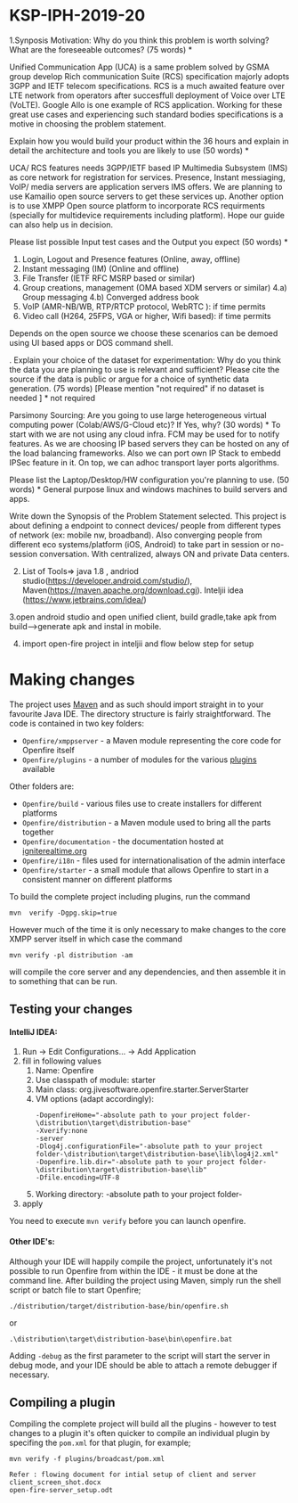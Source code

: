 # KSP-IPH-2019-20
1.Synposis 
Motivation: Why do you think this problem is worth solving? What are the foreseeable outcomes? (75 words) *

Unified Communication App (UCA) is a same problem solved by GSMA group develop Rich
communication Suite (RCS) specification majorly adopts 3GPP and IETF telecom specifications.
RCS is a much awaited feature over LTE network from operators after succesffull deployment of Voice over LTE (VoLTE). Google Allo is one example of
RCS application.
Working for these great use cases and experiencing such standard bodies specifications is a motive in choosing the problem statement.

Explain how you would build your product within the 36 hours and explain in detail the architecture and tools you are likely to use (50 words) *

UCA/ RCS features needs 3GPP/IETF based IP Multimedia Subsystem (IMS) as core network for registration for services.
Presence, Instant messiaging, VoIP/ media servers are application
servers IMS offers. We are planning to use Kamailio open source servers to get these services up.
Another option is to use XMPP Open source platform to incorporate RCS requirments (specially for multidevice requirements including platform).
Hope our guide can also help us in decision.

Please list possible Input test cases and the Output you expect (50 words) *

1. Login, Logout and Presence features (Online, away, offline)
2. Instant messaging (IM) (Online and offline)
3. File Transfer (IETF RFC MSRP based or similar)
4. Group creations, management (OMA based XDM servers or similar)
4.a) Group messaging
4.b) Converged address book
5. VoIP (AMR-NB/WB, RTP/RTCP protocol, WebRTC ): if time permits
6. Video call (H264, 25FPS, VGA or higher, Wifi based): if time permits

Depends on the open source we choose these scenarios can be demoed using UI based apps or DOS command shell.

. Explain your choice of the dataset for experimentation: Why do you think the data you are planning to use is relevant and sufficient?
Please cite the source if the data is public or argue for a choice of synthetic data generation. (75 words) [Please mention "not required"
if no dataset is needed ] *
not required

Parsimony Sourcing: Are you going to use large heterogeneous virtual computing power (Colab/AWS/G-Cloud etc)? If Yes, why? (30 words) *
To start with we are not using any cloud infra. FCM may be used for to notify features.
As we are choosing IP based servers they can be hosted on any of the load balancing frameworks.
Also we can port own IP Stack to embedd IPSec feature in it. On top, we can adhoc transport layer ports algorithms.


Please list the Laptop/Desktop/HW configuration you're planning to use. (50 words) *
General purpose linux and windows machines to build servers and apps.


Write down the Synopsis of the Problem Statement selected.
This project is about defining a endpoint to connect devices/ people from different types of network (ex: mobile nw, broadband).
Also converging people from different eco systems/platform (iOS, Android) to take part in session or no-session conversation.
With centralized, always ON and private Data centers.


2. List of Tools=> java 1.8 , andriod studio(https://developer.android.com/studio/), Maven(https://maven.apache.org/download.cgi).
    Inteljii idea (https://www.jetbrains.com/idea/)

3.open android studio and open unified client, build gradle,take apk from build-->generate apk and instal in mobile.

4. import open-fire project in inteljii and flow below step for setup

Making changes
==============
The project uses [Maven](https://maven.apache.org/) and as such should import straight in to your favourite Java IDE.
The directory structure is fairly straightforward. The code is contained in two key folders:

* `Openfire/xmppserver` - a Maven module representing the core code for Openfire itself
* `Openfire/plugins` - a number of modules for the various [plugins](https://www.igniterealtime.org/projects/openfire/plugins.jsp) available

Other folders are:  
* `Openfire/build` - various files use to create installers for different platforms
* `Openfire/distribution` - a Maven module used to bring all the parts together
* `Openfire/documentation` - the documentation hosted at [igniterealtime.org](https://www.igniterealtime.org/projects/openfire/documentation.jsp)
* `Openfire/i18n` - files used for internationalisation of the admin interface
* `Openfire/starter` - a small module that allows Openfire to start in a consistent manner on different platforms

To build the complete project including plugins, run the command
```
mvn  verify -Dgpg.skip=true
```  

However much of the time it is only necessary to make changes to the core XMPP server itself in which case the command
```
mvn verify -pl distribution -am 
```  
will compile the core server and any dependencies, and then assemble it in to something that can be run. 

Testing your changes
--------------------

#### IntelliJ IDEA:

1. Run -> Edit Configurations... -> Add Application
2. fill in following values
    1. Name: Openfire
    2. Use classpath of module: starter
    3. Main class: org.jivesoftware.openfire.starter.ServerStarter
    4. VM options (adapt accordingly):
        ````
        -DopenfireHome="-absolute path to your project folder-\distribution\target\distribution-base" 
        -Xverify:none
        -server
        -Dlog4j.configurationFile="-absolute path to your project folder-\distribution\target\distribution-base\lib\log4j2.xml"
        -Dopenfire.lib.dir="-absolute path to your project folder-\distribution\target\distribution-base\lib"
        -Dfile.encoding=UTF-8
       ````
   5. Working directory: -absolute path to your project folder-
3. apply

You need to execute `mvn verify` before you can launch openfire.

#### Other IDE's:

Although your IDE will happily compile the project, unfortunately it's not possible to run Openfire from within the 
IDE - it must be done at the command line. After building the project using Maven, simply run the shell script or 
batch file to start Openfire;
```
./distribution/target/distribution-base/bin/openfire.sh
```
or
```
.\distribution\target\distribution-base\bin\openfire.bat
```

Adding `-debug` as the first parameter to the script will start the server in debug mode, and your IDE should be able
to attach a remote debugger if necessary.

Compiling a plugin
------------------
Compiling the complete project will build all the plugins - however to test changes to a plugin it's often quicker to 
compile an individual plugin by specifing the `pom.xml` for that plugin, for example;
```
mvn verify -f plugins/broadcast/pom.xml

Refer : flowing document for intial setup of client and server
client_screen_shot.docx
open-fire-server_setup.odt


